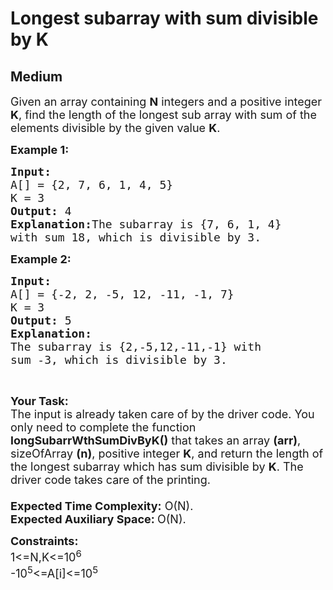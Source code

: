 # Longest subarray with sum divisible by K
## Medium 
<div class="problem-statement" style="user-select: auto;">
                <p style="user-select: auto;"></p><p style="user-select: auto;"><span style="font-size: 18px; user-select: auto;">Given an array containing <strong style="user-select: auto;">N</strong> integers and a positive integer <strong style="user-select: auto;">K</strong>, find the length of the longest sub array with sum of the elements divisible by the given value <strong style="user-select: auto;">K</strong>.</span></p>

<p style="user-select: auto;"><span style="font-size: 18px; user-select: auto;"><strong style="user-select: auto;">Example 1:</strong></span></p>

<pre style="user-select: auto;"><span style="font-size: 18px; user-select: auto;"><strong style="user-select: auto;">Input:
</strong>A[] = {2, 7, 6, 1, 4, 5}
K = 3
<strong style="user-select: auto;">Output:</strong> 4
<strong style="user-select: auto;">Explanation:</strong>The subarray is {7, 6, 1, 4}
with sum 18, which is divisible by 3.</span></pre>

<p style="user-select: auto;"><span style="font-size: 18px; user-select: auto;"><strong style="user-select: auto;">Example 2:</strong></span></p>

<pre style="user-select: auto;"><span style="font-size: 18px; user-select: auto;"><strong style="user-select: auto;">Input:
</strong>A[] = {-2, 2, -5, 12, -11, -1, 7}
K = 3
<strong style="user-select: auto;">Output:</strong> 5
<strong style="user-select: auto;">Explanation:
</strong>The subarray is {2,-5,12,-11,-1} with
sum -3, which is divisible by 3.</span></pre>

<p style="user-select: auto;">&nbsp;</p>

<p style="user-select: auto;"><span style="font-size: 18px; user-select: auto;"><strong style="user-select: auto;">Your Task:</strong><br style="user-select: auto;">
The input is already taken care of by the driver code. You only need to complete the function <strong style="user-select: auto;">longSubarrWthSumDivByK()</strong> that takes an array <strong style="user-select: auto;">(arr)</strong>, sizeOfArray <strong style="user-select: auto;">(n)</strong>, positive integer <strong style="user-select: auto;">K</strong>, and return the length of the longest subarray which has sum divisible by <strong style="user-select: auto;">K</strong>. The driver code takes care of the printing.<br style="user-select: auto;">
<br style="user-select: auto;">
<strong style="user-select: auto;">Expected Time Complexity:</strong>&nbsp;O(N).<br style="user-select: auto;">
<strong style="user-select: auto;">Expected Auxiliary Space:&nbsp;</strong>O(N).</span></p>

<p style="user-select: auto;"><span style="font-size: 18px; user-select: auto;"><strong style="user-select: auto;">Constraints:</strong><br style="user-select: auto;">
1&lt;=N,K&lt;=10<sup style="user-select: auto;">6</sup><br style="user-select: auto;">
-10<sup style="user-select: auto;">5</sup>&lt;=A[i]&lt;=10<sup style="user-select: auto;">5</sup></span><br style="user-select: auto;">
&nbsp;</p>
 <p style="user-select: auto;"></p>
            </div>
